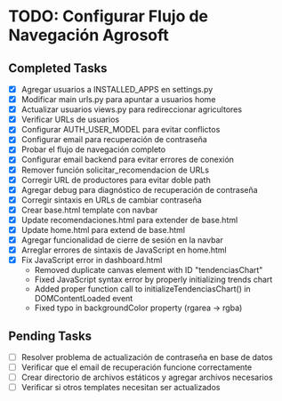 # TODO: Configurar Flujo de Navegación Agrosoft

## Completed Tasks
- [x] Agregar usuarios a INSTALLED_APPS en settings.py
- [x] Modificar main urls.py para apuntar a usuarios home
- [x] Actualizar usuarios views.py para redireccionar agricultores
- [x] Verificar URLs de usuarios
- [x] Configurar AUTH_USER_MODEL para evitar conflictos
- [x] Configurar email para recuperación de contraseña
- [x] Probar el flujo de navegación completo
- [x] Configurar email backend para evitar errores de conexión
- [x] Remover función solicitar_recomendacion de URLs
- [x] Corregir URL de productores para evitar doble path
- [x] Agregar debug para diagnóstico de recuperación de contraseña
- [x] Corregir sintaxis en URLs de cambiar contraseña
- [x] Crear base.html template con navbar
- [x] Update recomendaciones.html para extender de base.html
- [x] Update home.html para extend de base.html
- [x] Agregar funcionalidad de cierre de sesión en la navbar
- [x] Arreglar errores de sintaxis de JavaScript en home.html
- [x] Fix JavaScript error in dashboard.html
  - Removed duplicate canvas element with ID "tendenciasChart"
  - Fixed JavaScript syntax error by properly initializing trends chart
  - Added proper function call to initializeTendenciasChart() in DOMContentLoaded event
  - Fixed typo in backgroundColor property (rgarea -> rgba)

## Pending Tasks
- [ ] Resolver problema de actualización de contraseña en base de datos
- [ ] Verificar que el email de recuperación funcione correctamente
- [ ] Crear directorio de archivos estáticos y agregar archivos necesarios
- [ ] Verificar si otros templates necesitan ser actualizados
